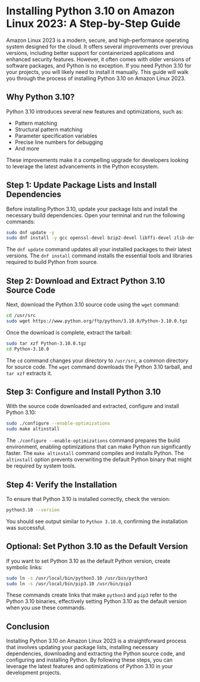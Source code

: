 # Installing Python 3.10 on Amazon Linux 2023: A Step-by-Step Guide

Amazon Linux 2023 is a modern, secure, and high-performance operating system designed for the cloud. It offers several improvements over previous versions, including better support for containerized applications and enhanced security features. However, it often comes with older versions of software packages, and Python is no exception. If you need Python 3.10 for your projects, you will likely need to install it manually. This guide will walk you through the process of installing Python 3.10 on Amazon Linux 2023.

## Why Python 3.10?

Python 3.10 introduces several new features and optimizations, such as:
- Pattern matching
- Structural pattern matching
- Parameter specification variables
- Precise line numbers for debugging
- And more

These improvements make it a compelling upgrade for developers looking to leverage the latest advancements in the Python ecosystem.

## Step 1: Update Package Lists and Install Dependencies

Before installing Python 3.10, update your package lists and install the necessary build dependencies. Open your terminal and run the following commands:

```bash
sudo dnf update -y
sudo dnf install -y gcc openssl-devel bzip2-devel libffi-devel zlib-devel wget make
```

The `dnf update` command updates all your installed packages to their latest versions. The `dnf install` command installs the essential tools and libraries required to build Python from source.

## Step 2: Download and Extract Python 3.10 Source Code

Next, download the Python 3.10 source code using the `wget` command:

```bash
cd /usr/src
sudo wget https://www.python.org/ftp/python/3.10.0/Python-3.10.0.tgz
```

Once the download is complete, extract the tarball:

```bash
sudo tar xzf Python-3.10.0.tgz
cd Python-3.10.0
```

The `cd` command changes your directory to `/usr/src`, a common directory for source code. The `wget` command downloads the Python 3.10 tarball, and `tar xzf` extracts it.

## Step 3: Configure and Install Python 3.10

With the source code downloaded and extracted, configure and install Python 3.10:

```bash
sudo ./configure --enable-optimizations
sudo make altinstall
```

The `./configure --enable-optimizations` command prepares the build environment, enabling optimizations that can make Python run significantly faster. The `make altinstall` command compiles and installs Python. The `altinstall` option prevents overwriting the default Python binary that might be required by system tools.

## Step 4: Verify the Installation

To ensure that Python 3.10 is installed correctly, check the version:

```bash
python3.10 --version
```

You should see output similar to `Python 3.10.0`, confirming the installation was successful.

## Optional: Set Python 3.10 as the Default Version

If you want to set Python 3.10 as the default Python version, create symbolic links:

```bash
sudo ln -s /usr/local/bin/python3.10 /usr/bin/python3
sudo ln -s /usr/local/bin/pip3.10 /usr/bin/pip3
```

These commands create links that make `python3` and `pip3` refer to the Python 3.10 binaries, effectively setting Python 3.10 as the default version when you use these commands.

## Conclusion

Installing Python 3.10 on Amazon Linux 2023 is a straightforward process that involves updating your package lists, installing necessary dependencies, downloading and extracting the Python source code, and configuring and installing Python. By following these steps, you can leverage the latest features and optimizations of Python 3.10 in your development projects.
